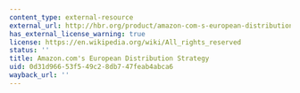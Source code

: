 ```yaml
---
content_type: external-resource
external_url: http://hbr.org/product/amazon-com-s-european-distribution-strategy/an/605002-PDF-ENG
has_external_license_warning: true
license: https://en.wikipedia.org/wiki/All_rights_reserved
status: ''
title: Amazon.com's European Distribution Strategy
uid: 0d31d966-53f5-49c2-8db7-47feab4abca6
wayback_url: ''
---
```

